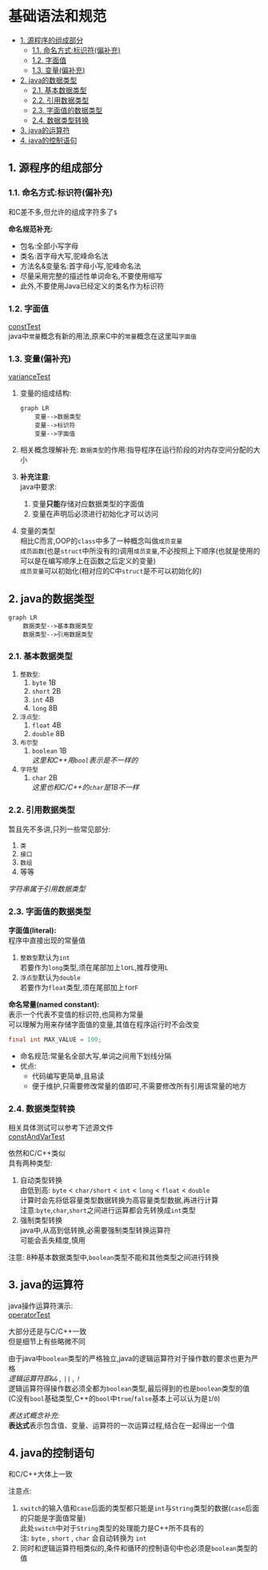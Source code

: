 # 基础语法和规范

- [1. 源程序的组成部分](#1-源程序的组成部分)
    - [1.1. 命名方式:标识符(偏补充)](#11-命名方式标识符偏补充)
    - [1.2. 字面值](#12-字面值)
    - [1.3. 变量(偏补充)](#13-变量偏补充)
- [2. java的数据类型](#2-java的数据类型)
    - [2.1. 基本数据类型](#21-基本数据类型)
    - [2.2. 引用数据类型](#22-引用数据类型)
    - [2.3. 字面值的数据类型](#23-字面值的数据类型)
    - [2.4. 数据类型转换](#24-数据类型转换)
- [3. java的运算符](#3-java的运算符)
- [4. java的控制语句](#4-java的控制语句)

## 1. 源程序的组成部分

### 1.1. 命名方式:标识符(偏补充)

和C差不多,但允许的组成字符多了`$`  

**命名规范补充:**  

- 包名:全部小写字母
- 类名:首字母大写,驼峰命名法
- 方法名&变量名:首字母小写,驼峰命名法
- 尽量采用完整的描述性单词命名,不要使用缩写
- 此外,不要使用Java已经定义的类名作为标识符

### 1.2. 字面值

[constTest](../1_code/1_1_basicGrammar/constTest.java)  
java中`常量`概念有新的用法,原来C中的`常量`概念在这里叫`字面值`  

### 1.3. 变量(偏补充)

[varianceTest](../1_code/1_1_basicGrammar/varianceTest.java)  

1. 变量的组成结构:

    ```mermaid
    graph LR
        变量-->数据类型
        变量-->标识符
        变量-->字面值
    ```

2. 相关概念理解补充:
    `数据类型`的作用:指导程序在运行阶段的对内存空间分配的大小  

3. **补充注意**:  
    java中要求:  
    1. 变量**只能**存储对应数据类型的字面值  
    2. 变量在声明后必须进行初始化才可以访问

4. 变量的类型  
    相比C而言,OOP的`class`中多了一种概念叫做`成员变量`  
    `成员函数`(也是`struct`中所没有的)调用`成员变量`,不必按照上下顺序(也就是使用的可以是在编写顺序上在函数之后定义的变量)  
    `成员变量`可以初始化(相对应的C中`struct`是不可以初始化的)  

## 2. java的数据类型

```mermaid
graph LR
    数据类型-->基本数据类型
    数据类型-->引用数据类型
```

### 2.1. 基本数据类型

1. `整数型`:
   1. `byte` 1B  
   2. `short` 2B  
   3. `int` 4B  
   4. `long` 8B  
2. `浮点型`:
   1. `float` 4B  
   2. `double` 8B  
3. `布尔型`
   1. `boolean` 1B  
    *这里和C++用`bool`表示是不一样的*
4. `字符型`
   1. `char` 2B  
    *这里也和C/C++的`char`是1B不一样*

### 2.2. 引用数据类型

暂且先不多讲,只列一些常见部分:

1. `类`
2. `接口`
3. `数组`
4. 等等

*字符串属于引用数据类型*  

### 2.3. 字面值的数据类型

**字面值(literal):**  
程序中直接出现的常量值  

1. `整数型`默认为`int`  
    若要作为`long`类型,须在尾部加上`l`or`L`,推荐使用`L`  
2. `浮点型`默认为`double`  
    若要作为`float`类型,须在尾部加上`f`or`F`  

**命名常量(named constant):**  
表示一个代表不变值的标识符,也简称为常量  
可以理解为用来存储字面值的变量,其值在程序运行时不会改变  

```java
final int MAX_VALUE = 100;
```

- 命名规范:常量名全部大写,单词之间用下划线分隔
- 优点:  
    - 代码编写更简单,且易读  
    - 便于维护,只需要修改常量的值即可,不需要修改所有引用该常量的地方  

### 2.4. 数据类型转换

相关具体测试可以参考下述源文件  
[constAndVarTest](../1_code/1_1_basicGrammar/constAndVarTypeTest.java)  

依然和C/C++类似  
具有两种类型:  

1. 自动类型转换  
    由低到高: `byte` < `char/short` < `int` < `long` < `float` < `double`  
    计算时会先将低容量类型数据转换为高容量类型数据,再进行计算  
    注意:`byte`,`char`,`short`之间进行运算都会先转换成`int`类型  
2. 强制类型转换  
    java中,从高到低转换,必需要强制类型转换运算符  
    可能会丢失精度,慎用  

注意: 8种基本数据类型中,`boolean`类型不能和其他类型之间进行转换  

## 3. java的运算符

java操作运算符演示:  
[operatorTest](../1_code/1_1_basicGrammar/operatorTest.java)  

大部分还是与C/C++一致  
但是细节上有些略微不同  

由于java中`boolean`类型的严格独立,java的逻辑运算符对于操作数的要求也更为严格  
*逻辑运算符即`&&` , `||` , `!`*  
逻辑运算符得操作数必须全都为`boolean`类型,最后得到的也是`boolean`类型的值  
(C没有`bool`基础类型,C++的`bool`中`true`/`false`基本上可以认为是`1`/`0`)  

*表达式概念补充:*  
**表达式**表示包含值、变量、运算符的一次运算过程,结合在一起得出一个值  

## 4. java的控制语句

和C/C++大体上一致  

注意点:  

1. `switch`的输入值和`case`后面的类型都只能是`int`与`String`类型的数据(`case`后面的只能是字面值常量)  
    此处`switch`中对于`String`类型的处理能力是C++所不具有的  
    注: `byte` , `short` , `char` 会自动转换为 `int`  
2. 同时和逻辑运算符相类似的,条件和循环的控制语句中也必须是`boolean`类型的值  
